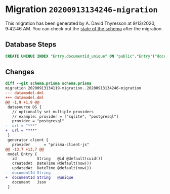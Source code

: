 # Migration `20200913134246-migration`

This migration has been generated by A. David Thyresson at 9/13/2020, 9:42:46 AM.
You can check out the [state of the schema](./schema.prisma) after the migration.

## Database Steps

```sql
CREATE UNIQUE INDEX "Entry.documentId_unique" ON "public"."Entry"("documentId")
```

## Changes

```diff
diff --git schema.prisma schema.prisma
migration 20200913134119-migration..20200913134246-migration
--- datamodel.dml
+++ datamodel.dml
@@ -1,9 +1,9 @@
 datasource DS {
   // optionally set multiple providers
   // example: provider = ["sqlite", "postgresql"]
   provider = "postgresql"
-  url = "***"
+  url = "***"
 }
 generator client {
   provider      = "prisma-client-js"
@@ -13,7 +13,7 @@
 model Entry {
   id         String   @id @default(cuid())
   createdAt  DateTime @default(now())
   updatedAt  DateTime @default(now())
-  documentId String
+  documentId String   @unique
   document   Json
 }
```


